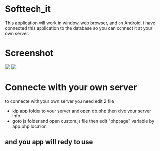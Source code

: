 # Softtech_it
This application will work in window, web browser, and on Android.
i have connected this application to the database so you can connect it at your own server.

# Screenshot

<img src="https://camo.githubusercontent.com/31b4ef8e99862dd6af9b4609c5f995fd3520fa11/68747470733a2f2f73636f6e74656e742e6664616332342d312e666e612e666263646e2e6e65742f762f74312e302d392f35303830313830305f313239313037313338373736383730335f363234313737393337333136373334353636345f6e2e706e673f5f6e635f6361743d313039265f6e635f68743d73636f6e74656e742e6664616332342d312e666e61266f683d6362353463666336393962653936323038373933316662316665663739666366266f653d3543424146364637"></img>
<img src="https://camo.githubusercontent.com/b1894ded08ee1590fce3340e3354233da95785f8/68747470733a2f2f73636f6e74656e742e6664616332342d312e666e612e666263646e2e6e65742f762f74312e302d392f35303939353739345f313239313037313336373736383730355f353531303735393837313931353439313332385f6e2e706e673f5f6e635f6361743d313034265f6e635f68743d73636f6e74656e742e6664616332342d312e666e61266f683d6337633036353037346239353731663161313232643262336566636130383931266f653d3543424441393132"> </img>

# Connecte with your own server
to connecte with your own server you need edit 2 file
* kip app folder to your server and open db.php then give your server info.
* goto js folder and open custom.js file then edit "phppage" variable by app.php location

## and you app will redy to use
